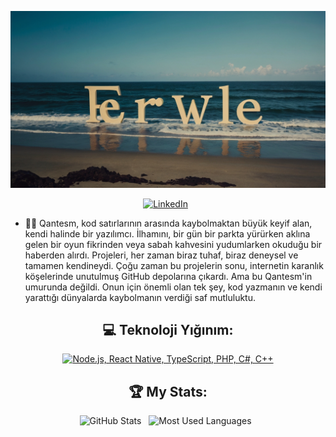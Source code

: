 <div align="center">

[![Selam Dünya, Ben Ferwle!](assets/ferwle.jpg)](https://github.com/qantesm)


[![LinkedIn](https://skillicons.dev/icons?i=linkedin)](https://www.linkedin.com/in/muhammet-ali-buyuk/) &nbsp;

</div>

- 👨‍💻 Qantesm, kod satırlarının arasında kaybolmaktan büyük keyif alan, kendi halinde bir yazılımcı. İlhamını, bir gün bir parkta yürürken aklına gelen bir oyun fikrinden veya sabah kahvesini yudumlarken okuduğu bir haberden alırdı. Projeleri, her zaman biraz tuhaf, biraz deneysel ve tamamen kendineydi. Çoğu zaman bu projelerin sonu, internetin karanlık köşelerinde unutulmuş GitHub depolarına çıkardı. Ama bu Qantesm'in umurunda değildi. Onun için önemli olan tek şey, kod yazmanın ve kendi yarattığı dünyalarda kaybolmanın verdiği saf mutluluktu.

<div align="center">

## 💻 Teknoloji Yığınım:

[![Node.js, React Native, TypeScript, PHP, C#, C++](https://skillicons.dev/icons?i=nodejs,react,ts,php,csharp,cplusplus)](https://skillicons.dev)



## 🏆 My Stats:

<p>
    <img height=175 alt="GitHub Stats" src="https://github-readme-stats.vercel.app/api?username=qantesm&show_icons=true&count_private=true&theme=dark" />&nbsp;&nbsp;
    <img height=175 alt="Most Used Languages" src="https://github-readme-stats.vercel.app/api/top-langs/?username=qantesm&layout=compact&theme=dark" />&nbsp;&nbsp;
</p>


</div>